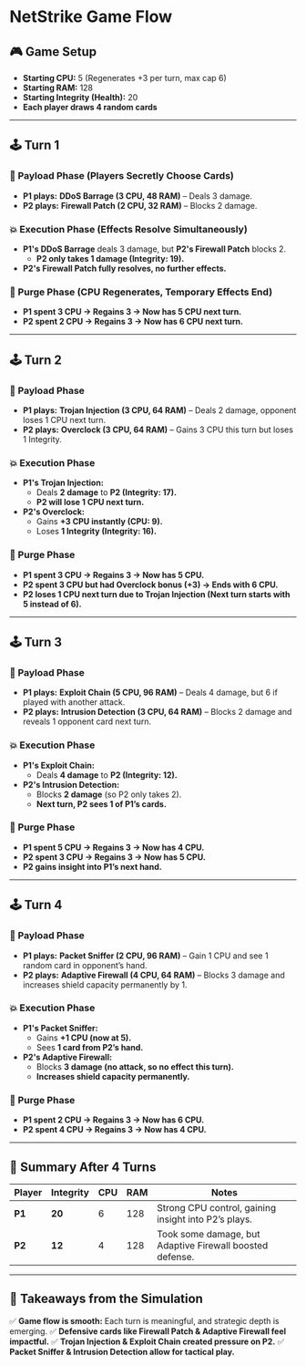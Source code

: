 # NetStrike Game Flow

## 🎮 Game Setup

- **Starting CPU:** 5 (Regenerates +3 per turn, max cap 6)
- **Starting RAM:** 128
- **Starting Integrity (Health):** 20
- **Each player draws 4 random cards**

---

## 🕹 Turn 1

### 🎯 Payload Phase (Players Secretly Choose Cards)

- **P1 plays:** **DDoS Barrage (3 CPU, 48 RAM)** – Deals 3 damage.
- **P2 plays:** **Firewall Patch (2 CPU, 32 RAM)** – Blocks 2 damage.

### 💥 Execution Phase (Effects Resolve Simultaneously)

- **P1's DDoS Barrage** deals 3 damage, but **P2's Firewall Patch** blocks 2.
  - **P2 only takes 1 damage (Integrity: 19).**
- **P2's Firewall Patch fully resolves, no further effects.**

### 🔄 Purge Phase (CPU Regenerates, Temporary Effects End)

- **P1 spent 3 CPU → Regains 3 → Now has 5 CPU next turn.**
- **P2 spent 2 CPU → Regains 3 → Now has 6 CPU next turn.**

---

## 🕹 Turn 2

### 🎯 Payload Phase

- **P1 plays:** **Trojan Injection (3 CPU, 64 RAM)** – Deals 2 damage, opponent loses 1 CPU next turn.
- **P2 plays:** **Overclock (3 CPU, 64 RAM)** – Gains 3 CPU this turn but loses 1 Integrity.

### 💥 Execution Phase

- **P1's Trojan Injection:**
  - Deals **2 damage** to **P2 (Integrity: 17).**
  - **P2 will lose 1 CPU next turn.**
- **P2's Overclock:**
  - Gains **+3 CPU instantly (CPU: 9).**
  - Loses **1 Integrity (Integrity: 16).**

### 🔄 Purge Phase

- **P1 spent 3 CPU → Regains 3 → Now has 5 CPU.**
- **P2 spent 3 CPU but had Overclock bonus (+3) → Ends with 6 CPU.**
- **P2 loses 1 CPU next turn due to Trojan Injection (Next turn starts with 5 instead of 6).**

---

## 🕹 Turn 3

### 🎯 Payload Phase

- **P1 plays:** **Exploit Chain (5 CPU, 96 RAM)** – Deals 4 damage, but 6 if played with another attack.
- **P2 plays:** **Intrusion Detection (3 CPU, 64 RAM)** – Blocks 2 damage and reveals 1 opponent card next turn.

### 💥 Execution Phase

- **P1's Exploit Chain:**
  - Deals **4 damage** to **P2 (Integrity: 12).**
- **P2's Intrusion Detection:**
  - Blocks **2 damage** (so P2 only takes 2).
  - **Next turn, P2 sees 1 of P1’s cards.**

### 🔄 Purge Phase

- **P1 spent 5 CPU → Regains 3 → Now has 4 CPU.**
- **P2 spent 3 CPU → Regains 3 → Now has 5 CPU.**
- **P2 gains insight into P1’s next hand.**

---

## 🕹 Turn 4

### 🎯 Payload Phase

- **P1 plays:** **Packet Sniffer (2 CPU, 96 RAM)** – Gain 1 CPU and see 1 random card in opponent’s hand.
- **P2 plays:** **Adaptive Firewall (4 CPU, 64 RAM)** – Blocks 3 damage and increases shield capacity permanently by 1.

### 💥 Execution Phase

- **P1's Packet Sniffer:**
  - Gains **+1 CPU (now at 5).**
  - Sees **1 card from P2’s hand.**
- **P2's Adaptive Firewall:**
  - Blocks **3 damage (no attack, so no effect this turn).**
  - **Increases shield capacity permanently.**

### 🔄 Purge Phase

- **P1 spent 2 CPU → Regains 3 → Now has 6 CPU.**
- **P2 spent 4 CPU → Regains 3 → Now has 4 CPU.**

---

## 🔹 Summary After 4 Turns

| Player | Integrity | CPU | RAM | Notes                                                    |
| ------ | --------- | --- | --- | -------------------------------------------------------- |
| **P1** | **20**    | 6   | 128 | Strong CPU control, gaining insight into P2’s plays.     |
| **P2** | **12**    | 4   | 128 | Took some damage, but Adaptive Firewall boosted defense. |

---

## 🚀 Takeaways from the Simulation

✅ **Game flow is smooth:** Each turn is meaningful, and strategic depth is emerging.
✅ **Defensive cards like Firewall Patch & Adaptive Firewall feel impactful.**
✅ **Trojan Injection & Exploit Chain created pressure on P2.**
✅ **Packet Sniffer & Intrusion Detection allow for tactical play.**
